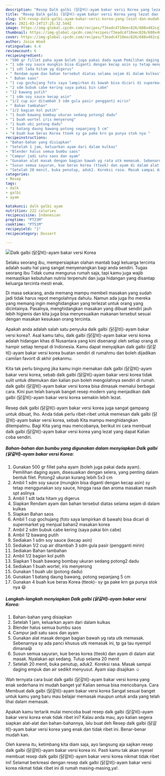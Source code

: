 ```yaml
---
description: "Resep Dalk galbi (닭갈비)-ayam bakar versi Korea yang lezat dan Mudah Dibuat"
title: "Resep Dalk galbi (닭갈비)-ayam bakar versi Korea yang lezat dan Mudah Dibuat"
slug: 674-resep-dalk-galbi-ayam-bakar-versi-korea-yang-lezat-dan-mudah-dibuat
date: 2021-03-24T17:25:32.544Z
image: https://img-global.cpcdn.com/recipes/f3eadc4710eec826/680x482cq70/dalk-galbi-닭갈비-ayam-bakar-versi-korea-foto-resep-utama.jpg
thumbnail: https://img-global.cpcdn.com/recipes/f3eadc4710eec826/680x482cq70/dalk-galbi-닭갈비-ayam-bakar-versi-korea-foto-resep-utama.jpg
cover: https://img-global.cpcdn.com/recipes/f3eadc4710eec826/680x482cq70/dalk-galbi-닭갈비-ayam-bakar-versi-korea-foto-resep-utama.jpg
author: Josie Wood
ratingvalue: 4.4
reviewcount: 6
recipeingredient:
- "500 gr fillet paha ayam boleh juga pakai dada ayam Pemilihan daging ayam disesuaikan dengan selera yang penting dalam bentuk filet Potong2 ukuran kurang lebih 5x3 cm"
- "1 sdm soy sauce mungkin bisa diganti dengan kecap asin sy tetap menggunakan soy sauce hingga rasa dan aroma masakan masih spt aslinya"
- "1 sdt lada hitam yg digerus"
- " Rendam ayam dan bahan tersebut diatas selama sejam di dalam kulkas"
- " Bahan saos"
- "1 cup gochujang foto saya lampirkan di bawah bisa dicari di supermarket yg menjual bahan2 masakan korea"
- "2 sdm bubuk cabe kering saya pakai bin cabe"
- "12 bawang putih"
- "1 sdm soy sauce kecap asin"
- "1/2 cup air ditambah 3 sdm gula pasir pengganti mirin"
- " Bahan tambahan"
- "1/2 bagian kol putih"
- "1 buah bawang bombay ukuran sedang potong2 dadu"
- "1 buah wortel iris menyerong"
- "1 buah ubi potong dadu"
- "1 batang daung bawang potong sepanjang 5 cm"
- "4 buah kue beras Korea tteok sy ga pake krn ga punya stok nya "
recipeinstructions:
- "Bahan-bahan yang disiapkan"
- "Setelah 1 jam, keluarkan ayam dari dalam kulkas"
- "Blender halus semua bumbu saos"
- "Campur jadi satu saos dan ayam"
- "Gunakan alat masak dengan bagian bawah yg rata utk memasak. Sebenarnya sy ada panci khusus utk memasak ini, tp ga tau nyempil dimana😃"
- "Susun semua sayuran, kue beras korea (tteok) dan ayam di dalam alat masak. Nyalakan api sedang. Tutup selama 20 menit"
- "Setelah 20 menit, buka penutup, aduk2. Koreksi rasa. Masak sampai daging empuk dan air sedikit menyusut. Ayam siap disajikan ☺️"
categories:
- Resep
tags:
- dalk
- galbi
- ayam

katakunci: dalk galbi ayam 
nutrition: 222 calories
recipecuisine: Indonesian
preptime: "PT23M"
cooktime: "PT51M"
recipeyield: "1"
recipecategory: Dessert

---
```



![Dalk galbi (닭갈비)-ayam bakar versi Korea](https://img-global.cpcdn.com/recipes/f3eadc4710eec826/680x482cq70/dalk-galbi-닭갈비-ayam-bakar-versi-korea-foto-resep-utama.jpg)

Selaku seorang ibu, mempersiapkan olahan mantab bagi keluarga tercinta adalah suatu hal yang sangat menyenangkan bagi anda sendiri. Tugas seorang ibu Tidak cuma mengurus rumah saja, tapi kamu juga wajib memastikan kebutuhan nutrisi terpenuhi dan juga hidangan yang disantap keluarga tercinta mesti enak.

Di masa  sekarang, anda memang mampu membeli masakan yang sudah jadi tidak harus repot mengolahnya dahulu. Namun ada juga lho mereka yang memang ingin menghidangkan yang terlezat untuk orang yang dicintainya. Pasalnya, menghidangkan masakan yang dibuat sendiri jauh lebih higienis dan kita juga bisa menyesuaikan makanan tersebut sesuai dengan masakan kesukaan orang tercinta. 



Apakah anda adalah salah satu penyuka dalk galbi (닭갈비)-ayam bakar versi korea?. Asal kamu tahu, dalk galbi (닭갈비)-ayam bakar versi korea adalah hidangan khas di Nusantara yang kini disenangi oleh setiap orang di hampir setiap tempat di Indonesia. Kamu dapat menyajikan dalk galbi (닭갈비)-ayam bakar versi korea buatan sendiri di rumahmu dan boleh dijadikan camilan favorit di akhir pekanmu.

Kita tak perlu bingung jika kamu ingin memakan dalk galbi (닭갈비)-ayam bakar versi korea, sebab dalk galbi (닭갈비)-ayam bakar versi korea tidak sulit untuk ditemukan dan kalian pun boleh mengolahnya sendiri di rumah. dalk galbi (닭갈비)-ayam bakar versi korea bisa dimasak memalui berbagai cara. Kini pun telah banyak banget resep modern yang menjadikan dalk galbi (닭갈비)-ayam bakar versi korea semakin lebih lezat.

Resep dalk galbi (닭갈비)-ayam bakar versi korea juga sangat gampang untuk dibuat, lho. Anda tidak perlu ribet-ribet untuk memesan dalk galbi (닭갈비)-ayam bakar versi korea, sebab Kita mampu menghidangkan ditempatmu. Bagi Kita yang mau mencobanya, berikut ini cara membuat dalk galbi (닭갈비)-ayam bakar versi korea yang lezat yang dapat Kalian coba sendiri.

<!--inarticleads1-->

##### Bahan-bahan dan bumbu yang digunakan dalam menyiapkan Dalk galbi (닭갈비)-ayam bakar versi Korea:

1. Gunakan 500 gr fillet paha ayam (boleh juga pakai dada ayam). Pemilihan daging ayam, disesuaikan dengan selera, yang penting dalam bentuk filet. Potong2 ukuran kurang lebih 5x3 cm
1. Ambil 1 sdm soy sauce (mungkin bisa diganti dengan kecap asin) sy tetap menggunakan soy sauce, hingga rasa dan aroma masakan masih spt aslinya
1. Ambil 1 sdt lada hitam yg digerus
1. Siapkan  Rendam ayam dan bahan tersebut diatas selama sejam di dalam kulkas
1. Siapkan  Bahan saos
1. Ambil 1 cup gochujang (foto saya lampirkan di bawah) bisa dicari di supermarket yg menjual bahan2 masakan korea
1. Ambil 2 sdm bubuk cabe kering (saya pakai bin cabe)
1. Ambil 12 bawang putih
1. Sediakan 1 sdm soy sauce (kecap asin)
1. Sediakan 1/2 cup air ditambah 3 sdm gula pasir (pengganti mirin)
1. Sediakan  Bahan tambahan
1. Ambil 1/2 bagian kol putih
1. Siapkan 1 buah bawang bombay ukuran sedang potong2 dadu
1. Sediakan 1 buah wortel, iris menyerong
1. Gunakan 1 buah ubi (potong dadu)
1. Gunakan 1 batang daung bawang, potong sepanjang 5 cm
1. Gunakan 4 buah kue beras Korea (tteok)- sy ga pake krn ga punya stok nya 😃




<!--inarticleads2-->

##### Langkah-langkah menyiapkan Dalk galbi (닭갈비)-ayam bakar versi Korea:

1. Bahan-bahan yang disiapkan
1. Setelah 1 jam, keluarkan ayam dari dalam kulkas
1. Blender halus semua bumbu saos
1. Campur jadi satu saos dan ayam
1. Gunakan alat masak dengan bagian bawah yg rata utk memasak. Sebenarnya sy ada panci khusus utk memasak ini, tp ga tau nyempil dimana😃
1. Susun semua sayuran, kue beras korea (tteok) dan ayam di dalam alat masak. Nyalakan api sedang. Tutup selama 20 menit
1. Setelah 20 menit, buka penutup, aduk2. Koreksi rasa. Masak sampai daging empuk dan air sedikit menyusut. Ayam siap disajikan ☺️




Wah ternyata cara buat dalk galbi (닭갈비)-ayam bakar versi korea yang enak sederhana ini mudah banget ya! Kalian semua bisa mencobanya. Cara Membuat dalk galbi (닭갈비)-ayam bakar versi korea Sangat sesuai banget untuk kamu yang baru mau belajar memasak maupun untuk anda yang telah lihai dalam memasak.

Apakah kamu tertarik mulai mencoba buat resep dalk galbi (닭갈비)-ayam bakar versi korea enak tidak ribet ini? Kalau anda mau, ayo kalian segera siapkan alat-alat dan bahan-bahannya, lalu buat deh Resep dalk galbi (닭갈비)-ayam bakar versi korea yang enak dan tidak ribet ini. Benar-benar mudah kan. 

Oleh karena itu, ketimbang kita diam saja, ayo langsung aja sajikan resep dalk galbi (닭갈비)-ayam bakar versi korea ini. Pasti kamu tak akan nyesel membuat resep dalk galbi (닭갈비)-ayam bakar versi korea nikmat tidak ribet ini! Selamat berkreasi dengan resep dalk galbi (닭갈비)-ayam bakar versi korea nikmat tidak ribet ini di rumah masing-masing,ya!.

